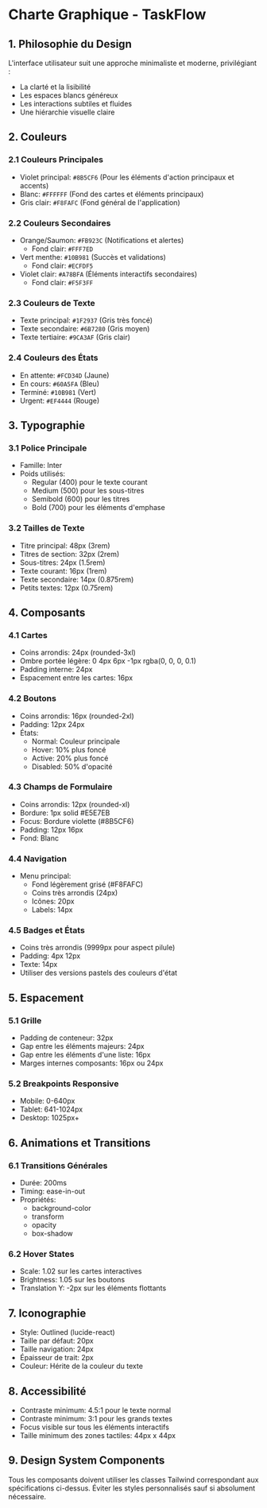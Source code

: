 # Charte Graphique - TaskFlow

## 1. Philosophie du Design
L'interface utilisateur suit une approche minimaliste et moderne, privilégiant :
- La clarté et la lisibilité
- Les espaces blancs généreux
- Les interactions subtiles et fluides
- Une hiérarchie visuelle claire

## 2. Couleurs

### 2.1 Couleurs Principales
- Violet principal: `#8B5CF6` (Pour les éléments d'action principaux et accents)
- Blanc: `#FFFFFF` (Fond des cartes et éléments principaux)
- Gris clair: `#F8FAFC` (Fond général de l'application)

### 2.2 Couleurs Secondaires
- Orange/Saumon: `#FB923C` (Notifications et alertes)
  - Fond clair: `#FFF7ED`
- Vert menthe: `#10B981` (Succès et validations)
  - Fond clair: `#ECFDF5`
- Violet clair: `#A78BFA` (Éléments interactifs secondaires)
  - Fond clair: `#F5F3FF`

### 2.3 Couleurs de Texte
- Texte principal: `#1F2937` (Gris très foncé)
- Texte secondaire: `#6B7280` (Gris moyen)
- Texte tertiaire: `#9CA3AF` (Gris clair)

### 2.4 Couleurs des États
- En attente: `#FCD34D` (Jaune)
- En cours: `#60A5FA` (Bleu)
- Terminé: `#10B981` (Vert)
- Urgent: `#EF4444` (Rouge)

## 3. Typographie

### 3.1 Police Principale
- Famille: Inter
- Poids utilisés:
  - Regular (400) pour le texte courant
  - Medium (500) pour les sous-titres
  - Semibold (600) pour les titres
  - Bold (700) pour les éléments d'emphase

### 3.2 Tailles de Texte
- Titre principal: 48px (3rem)
- Titres de section: 32px (2rem)
- Sous-titres: 24px (1.5rem)
- Texte courant: 16px (1rem)
- Texte secondaire: 14px (0.875rem)
- Petits textes: 12px (0.75rem)

## 4. Composants

### 4.1 Cartes
- Coins arrondis: 24px (rounded-3xl)
- Ombre portée légère: 0 4px 6px -1px rgba(0, 0, 0, 0.1)
- Padding interne: 24px
- Espacement entre les cartes: 16px

### 4.2 Boutons
- Coins arrondis: 16px (rounded-2xl)
- Padding: 12px 24px
- États:
  - Normal: Couleur principale
  - Hover: 10% plus foncé
  - Active: 20% plus foncé
  - Disabled: 50% d'opacité

### 4.3 Champs de Formulaire
- Coins arrondis: 12px (rounded-xl)
- Bordure: 1px solid #E5E7EB
- Focus: Bordure violette (#8B5CF6)
- Padding: 12px 16px
- Fond: Blanc

### 4.4 Navigation
- Menu principal:
  - Fond légèrement grisé (#F8FAFC)
  - Coins très arrondis (24px)
  - Icônes: 20px
  - Labels: 14px

### 4.5 Badges et États
- Coins très arrondis (9999px pour aspect pilule)
- Padding: 4px 12px
- Texte: 14px
- Utiliser des versions pastels des couleurs d'état

## 5. Espacement

### 5.1 Grille
- Padding de conteneur: 32px
- Gap entre les éléments majeurs: 24px
- Gap entre les éléments d'une liste: 16px
- Marges internes composants: 16px ou 24px

### 5.2 Breakpoints Responsive
- Mobile: 0-640px
- Tablet: 641-1024px
- Desktop: 1025px+

## 6. Animations et Transitions

### 6.1 Transitions Générales
- Durée: 200ms
- Timing: ease-in-out
- Propriétés:
  - background-color
  - transform
  - opacity
  - box-shadow

### 6.2 Hover States
- Scale: 1.02 sur les cartes interactives
- Brightness: 1.05 sur les boutons
- Translation Y: -2px sur les éléments flottants

## 7. Iconographie
- Style: Outlined (lucide-react)
- Taille par défaut: 20px
- Taille navigation: 24px
- Épaisseur de trait: 2px
- Couleur: Hérite de la couleur du texte

## 8. Accessibilité
- Contraste minimum: 4.5:1 pour le texte normal
- Contraste minimum: 3:1 pour les grands textes
- Focus visible sur tous les éléments interactifs
- Taille minimum des zones tactiles: 44px x 44px

## 9. Design System Components
Tous les composants doivent utiliser les classes Tailwind correspondant aux spécifications ci-dessus. Éviter les styles personnalisés sauf si absolument nécessaire.